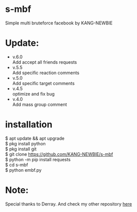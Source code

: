 # s-mbf
Simple multi bruteforce facebook by KANG-NEWBIE<br>
# Update:
- v.6.0<br>
Add accept all friends requests
- v.5.5<br>
Add specific reaction comments
- v.5.0<br>
Add specific target comments
- v.4.5<br>
optimize and fix bug
- v.4.0<br>
Add mass group comment

# installation
$ apt update && apt upgrade<br>$ pkg install python<br>$ pkg install git<br>$ git clone https://github.com/KANG-NEWBIE/s-mbf<br>$ python -m pip install requests<br>$ cd s-mbf<br>$ python embf.py<br>
<h1>Note:</h1>
Special thanks to Derray. And check my other repository <a href="https://github.com/KANG-NEWBIE?tab=repositories">here</a>
